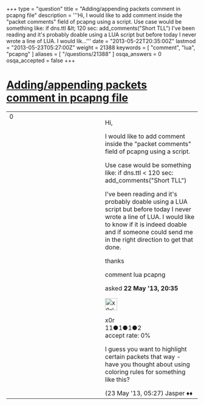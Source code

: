 +++
type = "question"
title = "Adding/appending packets comment in pcapng file"
description = '''Hi,  I would like to add comment inside the &quot;packet comments&quot; field of pcapng using a script.  Use case would be something like: if dns.ttl &amp;lt; 120 sec:  add_comments(&quot;Short TLL&quot;) I&#x27;ve been reading and it&#x27;s probably doable using a LUA script but before today I never wrote a line of LUA. I would lik...'''
date = "2013-05-22T20:35:00Z"
lastmod = "2013-05-23T05:27:00Z"
weight = 21388
keywords = [ "comment", "lua", "pcapng" ]
aliases = [ "/questions/21388" ]
osqa_answers = 0
osqa_accepted = false
+++

<div class="headNormal">

# [Adding/appending packets comment in pcapng file](/questions/21388/addingappending-packets-comment-in-pcapng-file)

</div>

<div id="main-body">

<div id="askform">

<table id="question-table" style="width:100%;"><colgroup><col style="width: 50%" /><col style="width: 50%" /></colgroup><tbody><tr class="odd"><td style="width: 30px; vertical-align: top"><div class="vote-buttons"><span id="post-21388-upvote" class="ajax-command post-vote up" rel="nofollow" title="I like this post (click again to cancel)"> </span><div id="post-21388-score" class="post-score" title="current number of votes">0</div><span id="post-21388-downvote" class="ajax-command post-vote down" rel="nofollow" title="I dont like this post (click again to cancel)"> </span> <span id="favorite-mark" class="ajax-command favorite-mark" rel="nofollow" title="mark/unmark this question as favorite (click again to cancel)"> </span><div id="favorite-count" class="favorite-count"></div></div></td><td><div id="item-right"><div class="question-body"><p>Hi,</p><p>I would like to add comment inside the "packet comments" field of pcapng using a script.</p><p>Use case would be something like: if dns.ttl &lt; 120 sec: add_comments("Short TLL")</p><p>I've been reading and it's probably doable using a LUA script but before today I never wrote a line of LUA. I would like to know if it is indeed doable and if someone could send me in the right direction to get that done.</p><p>thanks</p></div><div id="question-tags" class="tags-container tags"><span class="post-tag tag-link-comment" rel="tag" title="see questions tagged &#39;comment&#39;">comment</span> <span class="post-tag tag-link-lua" rel="tag" title="see questions tagged &#39;lua&#39;">lua</span> <span class="post-tag tag-link-pcapng" rel="tag" title="see questions tagged &#39;pcapng&#39;">pcapng</span></div><div id="question-controls" class="post-controls"></div><div class="post-update-info-container"><div class="post-update-info post-update-info-user"><p>asked <strong>22 May '13, 20:35</strong></p><img src="https://secure.gravatar.com/avatar/49ecbb0f1ab3ef9c285daca10bf6df89?s=32&amp;d=identicon&amp;r=g" class="gravatar" width="32" height="32" alt="x0r&#39;s gravatar image" /><p><span>x0r</span><br />
<span class="score" title="11 reputation points">11</span><span title="1 badges"><span class="badge1">●</span><span class="badgecount">1</span></span><span title="1 badges"><span class="silver">●</span><span class="badgecount">1</span></span><span title="2 badges"><span class="bronze">●</span><span class="badgecount">2</span></span><br />
<span class="accept_rate" title="Rate of the user&#39;s accepted answers">accept rate:</span> <span title="x0r has no accepted answers">0%</span></p></div></div><div id="comments-container-21388" class="comments-container"><span id="21404"></span><div id="comment-21404" class="comment"><div id="post-21404-score" class="comment-score"></div><div class="comment-text"><p>I guess you want to highlight certain packets that way - have you thought about using coloring rules for something like this?</p></div><div id="comment-21404-info" class="comment-info"><span class="comment-age">(23 May '13, 05:27)</span> <span class="comment-user userinfo">Jasper ♦♦</span></div></div></div><div id="comment-tools-21388" class="comment-tools"></div><div class="clear"></div><div id="comment-21388-form-container" class="comment-form-container"></div><div class="clear"></div></div></td></tr></tbody></table>

</div>

</div>

